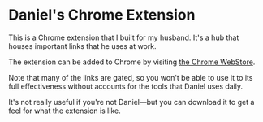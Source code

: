 # Daniel's Chrome Extension
This is a Chrome extension that I built for my husband. It's a hub that houses important links that he uses at work.

The extension can be added to Chrome by visiting <a href="https://chrome.google.com/webstore/detail/daniels-chrome-extension/ajfbjjjhbenfjplpphfnfnikijaebfmg?authuser=1" target="_blank" rel="noopener">the Chrome WebStore</a>. 

Note that many of the links are gated, so you won't be able to use it to its full effectiveness without accounts for the tools that Daniel uses daily. 

It's not really useful if you're not Daniel&mdash;but you can download it to get a feel for what the extension is like. 
